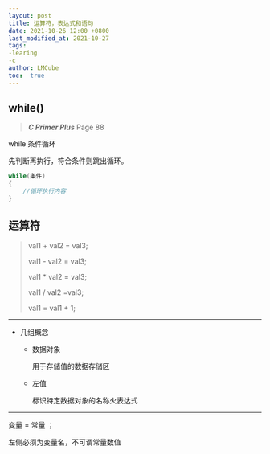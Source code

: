 ```yaml
---
layout: post
title: 运算符，表达式和语句
date: 2021-10-26 12:00 +0800
last_modified_at: 2021-10-27 
tags: 
-learing
-c
author: LMCube
toc:  true
---
```


## while()

> ***C Primer Plus*** Page 88

while 条件循环

先判断再执行，符合条件则跳出循环。

```c
while(条件)
{
	//循环执行内容
}
```



## 运算符

> val1 + val2 = val3;
>
> val1 - val2 = val3;
>
> val1 * val2 = val3;
>
> val1 / val2 =val3;
>
> val1 = val1 + 1;

---

* 几组概念

  * 数据对象

    用于存储值的数据存储区

  * 左值

    标识特定数据对象的名称火表达式

    

---





变量 = 常量 ；

左侧必须为变量名，不可谓常量数值